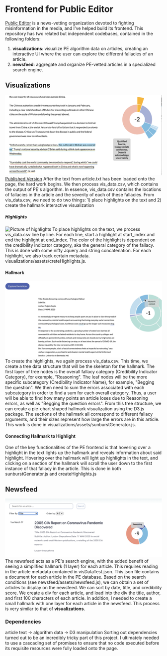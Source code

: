 # Frontend for Public Editor

[Public Editor](https://www.publiceditor.io/) is a news-vetting organization devoted to fighting misinformation in the media, and I've helped build its frontend. This repository has two related but independent codebases, contained in the following folders:
1. **visualizations**: visualize PE algorithm data on articles, creating an interactive UI where the user can explore the different fallacies of an article.
2. **newsfeed**: aggregate and organize PE-vetted articles in a specialized search engine.

## Visualizations
![Image of Visualization.html](readme_pictures/vis.png)
[Published Version](https://newsfeed.publiceditor.io/visualizations/47990959103662e94e796d979018922a/visualization.html)
After the text from article.txt has been loaded onto the page, the hard work begins. We then process vis_data.csv, which contains the output of PE's algorithm. In essence, vis_data.csv contains the locations of fallacies in the article and the severity of each of these fallacies. From vis_data.csv, we need to do two things: 1) place highlights on the text and 2) create the hallmark interactive visualization
##### Highlights
![Picture of highlights](readme_pictures/highlights.png)
To place highlights on the text, we process vis_data.csv line by line. For each line, start a highlight at start_index and end the highlight at end_index. The color of the highlight is dependent on the credibility indicator category, aka the general category of the fallacy. This is done with some nifty Jquery and string concatenation. For each highlight, we also track certain metadata.
visualizations/assets/creteHighlights.js.
#### Hallmark
![Picture of hallmark](readme_pictures/hallmark.png)
To create the highlights, we again process vis_data.csv. This time, we create a tree data structure that will be the skeleton for the hallmark. The first layer of tree nodes is the overall fallacy category (Credibility Indicator Category), for example, "Reasoning". The leaf nodes will be the more specific subcategory (Credibility Indicator Name), for example, "Begging the question". We then need to sum the errors associated with each subcategory in order to find a sum for each overall category. Thus, a user will be able to find how many points an article loses due to Reasoning errors, as well as "Begging the question errors". From this tree structure, we can create a pie-chart shaped hallmark visualization using the D3.js package. The sections of the hallmark all correspond to different fallacy arguments, and their sizes represent how large the errors are in this article. This work is done in visualizations/assets/sunburstGenerator.js.
#### Connecting Hallmark to Highlight
One of the key functionalities of the PE frontend is that hovering over a highlight in the text lights up the hallmark and reveals information about said highlight. Hovering over the hallmark will light up highlights in the text, and clicking on a section of the hallmark will scroll the user down to the first instance of that fallacy in the article. This is done in both sunburstGenerator.js and createHighlights.js

## Newsfeed
![Image of Newsfeed.html](readme_pictures/newsfeed.png)
The newsfeed acts as a PE's search engine, with the added benefit of seeing a simplified hallmark (1 layer) for each article. This requires reading in the article metadata contained in visDataTest.json. This json file contains a document for each article in the PE database. Based on the search conditions (see newsfeed/assets/newsfeed.js), we can obtain a set of articles to display on the newsfeed. We can sort by date, title, and credibility score. We create a div for each article, and load into the div the title, author, and first 100 characters of each article. In addition, I needed to create a small hallmark with one layer for each article in the newsfeed. This process is very similar to that of **visualizations**.

### Dependencies
article text -> algorithm data -> D3 manipulation
Sorting out dependencies turned out to be an incredibly tricky part of this project. I ultimately needed to use a cascading set of promises to ensure that no code executed before its requisite resources were fully loaded onto the page.
